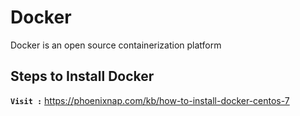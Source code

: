 # Docker

Docker is an open source containerization platform

## Steps to Install Docker

**`Visit :`** https://phoenixnap.com/kb/how-to-install-docker-centos-7